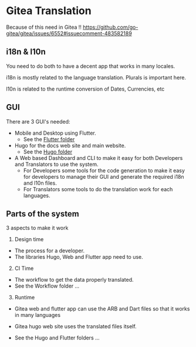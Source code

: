 # Gitea Translation


Because of this need in Gitea !!
https://github.com/go-gitea/gitea/issues/6552#issuecomment-483582189

## i18n & l10n

You need to do both to have a decent app that works in many locales.

i18n is mostly related to the language translation. Plurals is important here.

l10n is related to the runtime conversion of Dates, Currencies, etc

## GUI

There are 3 GUI's needed:

- Mobile and Desktop using Flutter.
	- See the [Flutter folder](/flutter/README.md)
- Hugo for the docs web site and main website.
	- See the [Hugo folder](/hugo/README.md)
- A Web based Dashboard and CLI to make it easy for both Developers and Translators to use the system.
	- For Developers some tools for the code generation to make it easy for developers to manage their GUI and generate the required i18n and l10n files.
	- For Translators some tools to do the translation work for each languages.

## Parts of the system

3 aspects to make it work

1. Design time
- The process for a developer.
- The libraries Hugo, Web and Flutter app need to use.

2. CI Time

- The workflow to get the data properly translated.
- See the Workflow folder ...

3. Runtime

- Gitea web and flutter app can use the ARB and Dart files so that it works in many languages
- Gitea hugo web site uses the translated files itself.

- See the Hugo and Flutter folders ...


